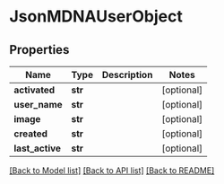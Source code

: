 # JsonMDNAUserObject


## Properties
Name | Type | Description | Notes
------------ | ------------- | ------------- | -------------
**activated** | **str** |  | [optional] 
**user_name** | **str** |  | [optional] 
**image** | **str** |  | [optional] 
**created** | **str** |  | [optional] 
**last_active** | **str** |  | [optional] 

[[Back to Model list]](../README.md#documentation-for-models) [[Back to API list]](../README.md#documentation-for-api-endpoints) [[Back to README]](../README.md)


